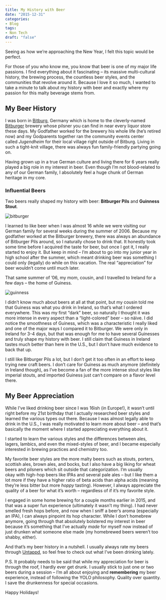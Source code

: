 ```yaml
---
title: My History with Beer
date: "2015-12-31"
categories:
- Blog
tags:
- Non Tech
draft: "false"
---
```

Seeing as how we’re approaching the New Year, I felt this topic would be perfect.

For those of you who know me, you know that beer is one of my major life passions. I find everything about it fascinating – its massive multi-cultural history, the brewing process, the countless beer styles, and the communities that revolve around it. Because I love it so much, I wanted to take a minute to talk about my history with beer and exactly where my passion for this malty beverage stems from.

My Beer History
---------------

I was born in [Bitburg](https://www.google.com/maps/place/Bitburg,+Germany), Germany which is home to the cleverly-named [Bitburger](http://www.bitburger-international.com/bitburger/) brewery whose pilsner you can find in near every liquor store these days. My Godfather worked for the brewery his whole life (he’s retired now) and my Godparents together ran the community events center called _Jugendheim_ for their local village right outside of Bitburg. Living in such a tight-knit village, there was always fun family-friendly partying going on.

Having grown up in a true German culture and living there for 6 years really played a big role in my interest in beer. Even though I’m not blood-related to any of our German family, I absolutely feel a huge chunk of German heritage in my core.

### Influential Beers

Two beers really shaped my history with beer: **Bitburger Pils** and **Guinness Stout**.

![bitburger](https://personal-k8s-main-space.nyc3.cdn.digitaloceanspaces.com/thecodeboss.dev/entries/my-history-with-beer/bitburger.jpeg)

I learned to like beer when I was almost 16 while we were visiting our German family for several weeks during the summer of 2006. Because my godfather worked at the Bitburger brewery, there was always an abundance of Bitburger Pils around, so I naturally chose to drink that. It honestly took some time before I acquired the taste for beer, but once I got it, I really started to enjoy it. But keep in mind – I’m about to go into my junior year in high school after the summer, which meant drinking beer was something I could only (legally) do while on this vacation. The real “appreciation” for beer wouldn’t come until much later.

That same summer of ’06, my mom, cousin, and I travelled to Ireland for a few days – the home of Guiness.

![guinness](https://personal-k8s-main-space.nyc3.cdn.digitaloceanspaces.com/thecodeboss.dev/entries/my-history-with-beer/guinness.jpeg)

I didn’t know much about beers at all at that point, but my cousin told me that Guiness was what you drink in Ireland, so that’s what I ordered everywhere. This was my first “dark” beer, so naturally I thought it was more intense in every aspect than a “light-colored” beer – so näive. I did notice the smoothness of Guiness, which was a characteristic I really liked and one of the major ways I compared it to Bitburger. We were only in Ireland for 3-4 days, but that was enough for me to have several Guinesses and truly shape my history with beer. I still claim that Guiness in Ireland tastes much better than here in the U.S., but I don’t have much evidence to back that up.

I still like Bitburger Pils a lot, but I don’t get it too often in an effort to keep trying new craft beers. I don’t care for Guiness as much anymore (definitely in Ireland though), as I’ve become a fan of the more intense stout styles like imperial stouts, and imported Guiness just can’t compare on a flavor level there.

My Beer Appreciation
--------------------

While I’ve liked drinking beer since I was 16ish (in Europe!), it wasn’t until right before my 21st birthday that I actually researched beer styles and learned the various types out there. Because I was almost legally able to drink in the U.S., I was really motivated to learn more about beer – and that’s basically the moment where I started appreciating everything about it.

I started to learn the various styles and the differences between ales, lagers, lambics, and even the mixed-styles of beer, and I became especially interested in brewing practices and chemistry too.

My favorite beer styles are the more malty beers such as stouts, porters, scottish ales, brown ales, and bocks, but I also have a big liking for wheat beers and pilsners which sit outside that categorization. I’m usually okay with high-hop beers like IPAs and several pale ales – but I like them a lot more if they have a higher ratio of beta acids than alpha acids (meaning they’re less bitter but more _hoppy_ tasting). However, I always appreciate the quality of a beer for what it’s worth – regardless of if it’s my favorite style.

I engaged in some home brewing for a couple months earlier in 2015, and that was a super fun experience (ultimately it wasn’t my thing). I had never smelled fresh hops before, and now when I sniff a beer’s aroma (especially an IPA), I can always pinpoint its hop character. While I don’t homebrew anymore, going through that absolutely bolstered my interest in beer because it’s something that I’ve actually _made_ for myself now instead of just drunken what someone else made (my homebrewed beers weren’t too shabby, either).

And that’s my beer history in a nutshell. I usually always rate my beers through [Untappd](https://untappd.com/user/thecodeboss), so feel free to check out what I’ve been drinking lately.

P.S. It probably needs to be said that while my appreciation for beer is through the roof, I hardly ever get drunk. I usually stick to just one or two beers during a session – I’m all about enjoying and **remembering** my beer experience, instead of following the YOLO philosophy. Quality over quantity. I save the drunkenness for special occasions.

Happy Holidays!

